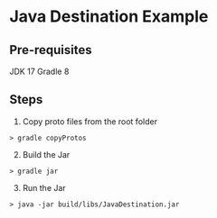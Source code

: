 # Java Destination Example

## Pre-requisites
JDK 17
Gradle 8 

## Steps
1. Copy proto files from the root folder
```
> gradle copyProtos
```
2. Build the Jar
```
> gradle jar
```
3. Run the Jar
```
> java -jar build/libs/JavaDestination.jar 
```
